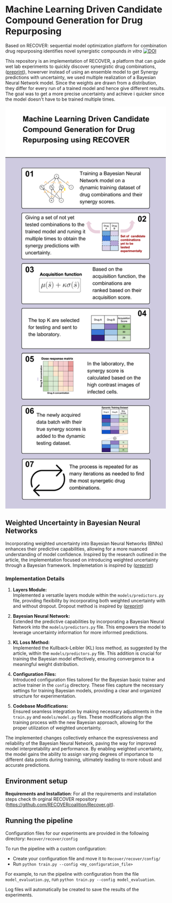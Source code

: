 # Machine Learning Driven Candidate Compound Generation for Drug Repurposing
Based on RECOVER: sequential model optimization platform for combination drug repurposing identifies novel synergistic compounds *in vitro*
[![DOI](https://zenodo.org/badge/320327566.svg)](https://zenodo.org/badge/latestdoi/320327566)

This repository is an implementation of RECOVER, a platform that can guide wet lab experiments to quickly discover synergistic drug combinations,
([preprint](https://arxiv.org/abs/2202.04202)), howerver instead of using an ensemble model to get Synergy predictions with uncertainty, we used multiple realization of a Bayesian Neural Network model. 
Since the weights are drawn from a distribution, they differ for every run of a trained model and hence give different results. The goal was to get a more precise uncertainty and achieve i quicker since the model doesn't have to be trained multiple times. 

<div>
  <img src="docs/images/ProjectInfographics.png" alt="Overview" width="500"/>
</div>


## Weighted Uncertainty in Bayesian Neural Networks
Incorporating weighted uncertainty into Bayesian Neural Networks (BNNs) enhances their predictive capabilities, allowing for a more nuanced understanding of model confidence. Inspired by the research outlined in the article, the implementation focused on introducing weighted uncertainty through a Bayesian framework. Implemetation is inspired by ([preprint](https://github.com/nitarshan/bayes-by-backprop/tree/master))

### Implementation Details
1. **Layers Module:**  
   Implemented a versatile layers module within the `models/predictors.py` file, providing flexibility by incorporating both weighted uncertainty with and without dropout. Dropout method is inspired by ([preprint](https://github.com/bayesgroup/variational-dropout-sparsifies-dnn))

2. **Bayesian Neural Network:**  
   Extended the predictive capabilities by incorporating a Bayesian Neural Network into the `models/predictors.py` file. This empowers the model to leverage uncertainty information for more informed predictions.

3. **KL Loss Method:**  
   Implemented the Kullback-Leibler (KL) loss method, as suggested by the article, within the `models/predictors.py` file. This addition is crucial for training the Bayesian model effectively, ensuring convergence to a meaningful weight distribution.

4. **Configuration Files:**  
   Introduced configuration files tailored for the Bayesian basic trainer and active trainer in the `config` directory. These files capture the necessary settings for training Bayesian models, providing a clear and organized structure for experimentation.

5. **Codebase Modifications:**  
   Ensured seamless integration by making necessary adjustments in the `train.py` and `models/model.py` files. These modifications align the training process with the new Bayesian approach, allowing for the proper utilization of weighted uncertainty.

The implemented changes collectively enhance the expressiveness and reliability of the Bayesian Neural Network, paving the way for improved model interpretability and performance. By enabling weighted uncertainty, the model gains the ability to assign varying degrees of importance to different data points during training, ultimately leading to more robust and accurate predictions.
## Environment setup

**Requirements and Installation**: 
For all the requirements and installation steps check th orginal RECOVER repository (https://github.com/RECOVERcoalition/Recover.git). 

## Running the pipeline

Configuration files for our experiments are provided in the following directory: `Recover/recover/config`

To run the pipeline with a custom configuration:
- Create your configuration file and move it to `Recover/recover/config/`
- Run `python train.py --config <my_configuration_file>`

For example, to run the pipeline with configuration from 
the file `model_evaluation.py`, run `python train.py --config model_evaluation`.

Log files will automatically be created to save the results of the experiments.
